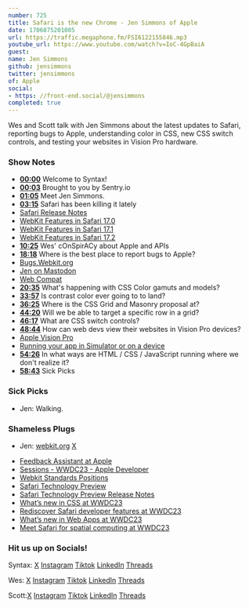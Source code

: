 ```yaml
---
number: 725
title: Safari is the new Chrome - Jen Simmons of Apple
date: 1706875201005
url: https://traffic.megaphone.fm/FSI6122155846.mp3
youtube_url: https://www.youtube.com/watch?v=IoC-4GpBaiA
guest: 
name: Jen Simmons
github: jensimmons
twitter: jensimmons
of: Apple
social: 
- https: //front-end.social/@jensimmons
completed: true
---
```


Wes and Scott talk with Jen Simmons about the latest updates to Safari, reporting bugs to Apple, understanding color in CSS, new CSS switch controls, and testing your websites in Vision Pro hardware.

### Show Notes

- **[00:00](#t=00:00)** Welcome to Syntax!
- **[00:03](#t=00:03)** Brought to you by Sentry.io
- **[01:05](#t=01:05)** Meet Jen Simmons.
- **[03:15](#t=03:15)** Safari has been killing it lately
- [Safari Release Notes](https://developer.apple.com/documentation/safari-release-notes)
- [WebKit Features in Safari 17.0](https://webkit.org/blog/14445/webkit-features-in-safari-17-0/)
- [WebKit Features in Safari 17.1](https://webkit.org/blog/14735/webkit-features-in-safari-17-1/)
- [WebKit Features in Safari 17.2](https://webkit.org/blog/14787/webkit-features-in-safari-17-2/)
- **[10:25](#t=10:25)** Wes' cOnSpirACy about Apple and APIs
- **[18:18](#t=18:18)** Where is the best place to report bugs to Apple?
- [Bugs.Webkit.org](https://bugs.webkit.org/)
- [Jen on Mastodon](https://mastodon.social/@jensimmons@front-end.social)
- [Web Compat](https://webcompat.com/)
- **[20:35](#t=20:35)** What's happening with CSS Color gamuts and models?
- **[33:57](#t=33:57)** Is contrast color ever going to to land?
- **[36:25](#t=36:25)** Where is the CSS Grid and Masonry proposal at?
- **[44:20](#t=44:20)** Will we be able to target a specific row in a grid?
- **[46:17](#t=46:17)** What are CSS switch controls?
- **[48:44](#t=48:44)** How can web devs view their websites in Vision Pro devices?
- [Apple Vision Pro](https://www.apple.com/apple-vision-pro/?)
- [Running your app in Simulator or on a device](https://developer.apple.com/documentation/xcode/running-your-app-in-simulator-or-on-a-device)
- **[54:26](#t=54:26)** In what ways are HTML / CSS / JavaScript running where we don't realize it?
- **[58:43](#t=58:43)** Sick Picks

### Sick Picks

- Jen: Walking.

### Shameless Plugs

- Jen: [webkit.org](http://webkit.org/) [X](https://twitter.com/jensimmons)

* [Feedback Assistant at Apple](https://feedbackassistant.apple.com/)
* [Sessions - WWDC23 - Apple Developer](https://developer.apple.com/wwdc23/sessions/)
* [Webkit Standards Positions](https://webkit.org/standards-positions/)
* [Safari Technology Preview](https://developer.apple.com/safari/technology-preview/)
* [Safari Technology Preview Release Notes](https://developer.apple.com/documentation/safari-technology-preview-release-notes)
* [What’s new in CSS at WWDC23](https://developer.apple.com/videos/play/wwdc2023/10121)
* [Rediscover Safari developer features at WWDC23](https://developer.apple.com/videos/play/wwdc2023/10262)
* [What’s new in Web Apps at WWDC23](https://developer.apple.com/videos/play/wwdc2023/10120)
* [Meet Safari for spatial computing at WWDC23](https://developer.apple.com/videos/play/wwdc2023/10279)

### Hit us up on Socials!

Syntax: [X](https://twitter.com/syntaxfm) [Instagram](https://www.instagram.com/syntax_fm/) [Tiktok](https://www.tiktok.com/@syntaxfm) [LinkedIn](https://www.linkedin.com/company/96077407/admin/feed/posts/) [Threads](https://www.threads.net/@syntax_fm)

Wes: [X](https://twitter.com/wesbos) [Instagram](https://www.instagram.com/wesbos/) [Tiktok](https://www.tiktok.com/@wesbos) [LinkedIn](https://www.linkedin.com/in/wesbos/) [Threads](https://www.threads.net/@wesbos)

Scott:[X](https://twitter.com/stolinski) [Instagram](https://www.instagram.com/stolinski/) [Tiktok](https://www.tiktok.com/@stolinski) [LinkedIn](https://www.linkedin.com/in/stolinski/) [Threads](https://www.threads.net/@stolinski)
